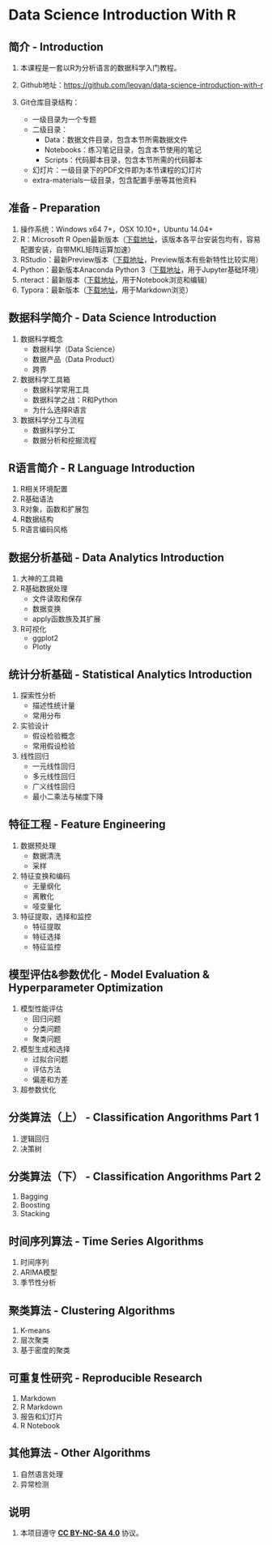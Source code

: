 # Data Science Introduction With R

## 简介 - Introduction

1. 本课程是一套以R为分析语言的数据科学入门教程。

2. Github地址：https://github.com/leovan/data-science-introduction-with-r

3. Git仓库目录结构：

   - 一级目录为一个专题
   - 二级目录：
     - Data：数据文件目录，包含本节所需数据文件
     - Notebooks：练习笔记目录，包含本节使用的笔记
     - Scripts：代码脚本目录，包含本节所需的代码脚本
   - 幻灯片：一级目录下的PDF文件即为本节课程的幻灯片
   - extra-materials一级目录，包含配置手册等其他资料


## 准备 - Preparation

1. 操作系统：Windows x64 7+，OSX 10.10+，Ubuntu 14.04+
2. R：Microsoft R Open最新版本（[下载地址](https://mran.microsoft.com/download/)，该版本各平台安装包均有，容易配置安装，自带MKL矩阵运算加速）
3. RStudio：最新Preview版本（[下载地址](https://www.rstudio.com/products/rstudio/download/preview/)，Preview版本有些新特性比较实用）
4. Python：最新版本Anaconda Python 3（[下载地址](https://www.anaconda.com/download/)，用于Jupyter基础环境）
5. nteract：最新版本（[下载地址](https://nteract.io/)，用于Notebook浏览和编辑）
6. Typora：最新版本（[下载地址](http://typora.io)，用于Markdown浏览）

## 数据科学简介 - Data Science Introduction

1. 数据科学概念
   - 数据科学（Data Science）
   - 数据产品（Data Product）
   - 跨界
2. 数据科学工具箱
   - 数据科学常用工具
   - 数据科学之战：R和Python
   - 为什么选择R语言
3. 数据科学分工与流程
   - 数据科学分工
   - 数据分析和挖掘流程

## R语言简介 - R Language Introduction

1. R相关环境配置
2. R基础语法
3. R对象，函数和扩展包
4. R数据结构
5. R语言编码风格

## 数据分析基础 - Data Analytics Introduction

1. 大神的工具箱
2. R基础数据处理
   - 文件读取和保存
   - 数据变换
   - apply函数族及其扩展
3. R可视化
   - ggplot2
   - Plotly

## 统计分析基础 - Statistical Analytics Introduction

1. 探索性分析
   - 描述性统计量
   - 常用分布
2. 实验设计
   - 假设检验概念
   - 常用假设检验
3. 线性回归
   - 一元线性回归
   - 多元线性回归
   - 广义线性回归
   - 最小二乘法与梯度下降

## 特征工程 - Feature Engineering

1. 数据预处理
   - 数据清洗
   - 采样
2. 特征变换和编码
   - 无量纲化
   - 离散化
   - 哑变量化
3. 特征提取，选择和监控
   - 特征提取
   - 特征选择
   - 特征监控

## 模型评估&参数优化 - Model Evaluation & Hyperparameter Optimization

1. 模型性能评估
   - 回归问题
   - 分类问题
   - 聚类问题
2. 模型生成和选择
   - 过拟合问题
   - 评估方法
   - 偏差和方差
3. 超参数优化

## 分类算法（上） - Classification Angorithms Part 1

1. 逻辑回归
2. 决策树

## 分类算法（下） - Classification Angorithms Part 2

1. Bagging
2. Boosting
3. Stacking

## 时间序列算法 - Time Series Algorithms

1. 时间序列
2. ARIMA模型
3. 季节性分析

## 聚类算法 - Clustering Algorithms

1. K-means
2. 层次聚类
3. 基于密度的聚类

## 可重复性研究 - Reproducible Research

1. Markdown
2. R Markdown
3. 报告和幻灯片
4. R Notebook

## 其他算法 - Other Algorithms

1. 自然语言处理
2. 异常检测

## 说明

1. 本项目遵守 [**CC BY-NC-SA 4.0**](http://creativecommons.org/licenses/by-nc-sa/4.0/) 协议。